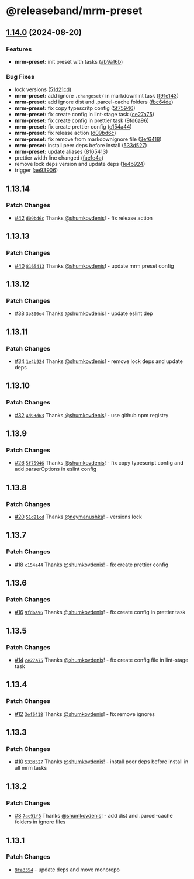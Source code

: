 # @releaseband/mrm-preset

## [1.14.0](https://github.com/releaseband/nodejs-tools/compare/mrm-preset-v1.13.14...mrm-preset-v1.14.0) (2024-08-20)


### Features

* **mrm-preset:** init preset with tasks ([ab9a16b](https://github.com/releaseband/nodejs-tools/commit/ab9a16b0e5ac4b164ca1daa6e218537575e06af7))


### Bug Fixes

* lock versions ([51d21cd](https://github.com/releaseband/nodejs-tools/commit/51d21cdf74e55804d7bc690fc271fa0abee41b49))
* **mrm-preset:** add ignore `.changeset/` in markdownlint task ([f91e143](https://github.com/releaseband/nodejs-tools/commit/f91e143e9911553883bd3b6b683b299cdfc29ef9))
* **mrm-preset:** add ignore dist and .parcel-cache folders ([fbc64de](https://github.com/releaseband/nodejs-tools/commit/fbc64de41d134306dc2088a8cae1cb8542ed9fbe))
* **mrm-preset:** fix copy typescritp config ([5f75946](https://github.com/releaseband/nodejs-tools/commit/5f75946433213fb1189141b7d9024328036a858c))
* **mrm-preset:** fix create config in lint-stage task ([ce27a75](https://github.com/releaseband/nodejs-tools/commit/ce27a759b436e805f218df006f673c2bc1f8cc6d))
* **mrm-preset:** fix create config in prettier task ([9fd6a96](https://github.com/releaseband/nodejs-tools/commit/9fd6a96f89e5143e7ed6c0d32b9d62e878adc46b))
* **mrm-preset:** fix create prettier config ([c154a44](https://github.com/releaseband/nodejs-tools/commit/c154a44d473a9c0558897371cc808a308e5ad85e))
* **mrm-preset:** fix release action ([d09bd6c](https://github.com/releaseband/nodejs-tools/commit/d09bd6c6365117730a27d0825eef0892aeb263cd))
* **mrm-preset:** fix remove from markdownignore file ([3ef6418](https://github.com/releaseband/nodejs-tools/commit/3ef6418d9b3dc576a5bf809cf2fbeb00c788abac))
* **mrm-preset:** install peer deps before install ([533d527](https://github.com/releaseband/nodejs-tools/commit/533d52774ab7c5c1978cfe112505801aba430596))
* **mrm-preset:** update aliases ([8165413](https://github.com/releaseband/nodejs-tools/commit/8165413d55b9304d53fc7103fb760517907c931c))
* prettier width line changed ([fae1e4a](https://github.com/releaseband/nodejs-tools/commit/fae1e4a9fd475978ee58db8319db2691085d0538))
* remove lock deps version and update deps ([1e4b924](https://github.com/releaseband/nodejs-tools/commit/1e4b924798c14b54043b42b18431b78e882d8c82))
* trigger ([ae93906](https://github.com/releaseband/nodejs-tools/commit/ae93906c1bc8eceed0a64feff85d1dbc2b3ed375))

## 1.13.14

### Patch Changes

- [#42](https://github.com/releaseband/nodejs-tools/pull/42) [`d09bd6c`](https://github.com/releaseband/nodejs-tools/commit/d09bd6c6365117730a27d0825eef0892aeb263cd) Thanks [@shumkovdenis](https://github.com/shumkovdenis)! - fix release action

## 1.13.13

### Patch Changes

- [#40](https://github.com/releaseband/nodejs-tools/pull/40) [`8165413`](https://github.com/releaseband/nodejs-tools/commit/8165413d55b9304d53fc7103fb760517907c931c) Thanks [@shumkovdenis](https://github.com/shumkovdenis)! - update mrm preset config

## 1.13.12

### Patch Changes

- [#38](https://github.com/releaseband/nodejs-tools/pull/38) [`3b800e4`](https://github.com/releaseband/nodejs-tools/commit/3b800e4c3c70412b836a676d91ee48fc5de15858) Thanks [@shumkovdenis](https://github.com/shumkovdenis)! - update eslint dep

## 1.13.11

### Patch Changes

- [#34](https://github.com/releaseband/nodejs-tools/pull/34) [`1e4b924`](https://github.com/releaseband/nodejs-tools/commit/1e4b924798c14b54043b42b18431b78e882d8c82) Thanks [@shumkovdenis](https://github.com/shumkovdenis)! - remove lock deps and update deps

## 1.13.10

### Patch Changes

- [#32](https://github.com/releaseband/nodejs-tools/pull/32) [`4d93d63`](https://github.com/releaseband/nodejs-tools/commit/4d93d639fe97ba76d815c998e329ae46e658d9b0) Thanks [@shumkovdenis](https://github.com/shumkovdenis)! - use github npm registry

## 1.13.9

### Patch Changes

- [#26](https://github.com/releaseband/nodejs-tools/pull/26) [`5f75946`](https://github.com/releaseband/nodejs-tools/commit/5f75946433213fb1189141b7d9024328036a858c) Thanks [@shumkovdenis](https://github.com/shumkovdenis)! - fix copy typescript config and add parserOptions in eslint config

## 1.13.8

### Patch Changes

- [#20](https://github.com/releaseband/nodejs-tools/pull/20) [`51d21cd`](https://github.com/releaseband/nodejs-tools/commit/51d21cdf74e55804d7bc690fc271fa0abee41b49) Thanks [@neymanushka](https://github.com/neymanushka)! - versions lock

## 1.13.7

### Patch Changes

- [#18](https://github.com/releaseband/nodejs-tools/pull/18) [`c154a44`](https://github.com/releaseband/nodejs-tools/commit/c154a44d473a9c0558897371cc808a308e5ad85e) Thanks [@shumkovdenis](https://github.com/shumkovdenis)! - fix create prettier config

## 1.13.6

### Patch Changes

- [#16](https://github.com/releaseband/nodejs-tools/pull/16) [`9fd6a96`](https://github.com/releaseband/nodejs-tools/commit/9fd6a96f89e5143e7ed6c0d32b9d62e878adc46b) Thanks [@shumkovdenis](https://github.com/shumkovdenis)! - fix create config in prettier task

## 1.13.5

### Patch Changes

- [#14](https://github.com/releaseband/nodejs-tools/pull/14) [`ce27a75`](https://github.com/releaseband/nodejs-tools/commit/ce27a759b436e805f218df006f673c2bc1f8cc6d) Thanks [@shumkovdenis](https://github.com/shumkovdenis)! - fix create config file in lint-stage task

## 1.13.4

### Patch Changes

- [#12](https://github.com/releaseband/nodejs-tools/pull/12) [`3ef6418`](https://github.com/releaseband/nodejs-tools/commit/3ef6418d9b3dc576a5bf809cf2fbeb00c788abac) Thanks [@shumkovdenis](https://github.com/shumkovdenis)! - fix remove ignores

## 1.13.3

### Patch Changes

- [#10](https://github.com/releaseband/nodejs-tools/pull/10) [`533d527`](https://github.com/releaseband/nodejs-tools/commit/533d52774ab7c5c1978cfe112505801aba430596) Thanks [@shumkovdenis](https://github.com/shumkovdenis)! - install peer deps before install in all mrm tasks

## 1.13.2

### Patch Changes

- [#8](https://github.com/releaseband/nodejs-tools/pull/8) [`7ac91f8`](https://github.com/releaseband/nodejs-tools/commit/7ac91f80840d21ff469bea435e19a4e0ae787873) Thanks [@shumkovdenis](https://github.com/shumkovdenis)! - add dist and .parcel-cache folders in ignore files

## 1.13.1

### Patch Changes

- [`9fa3354`](https://github.com/releaseband/nodejs-tools/commit/9fa33542a66a4b45cd2e85328365fcc78c1de307) - update deps and move monorepo
